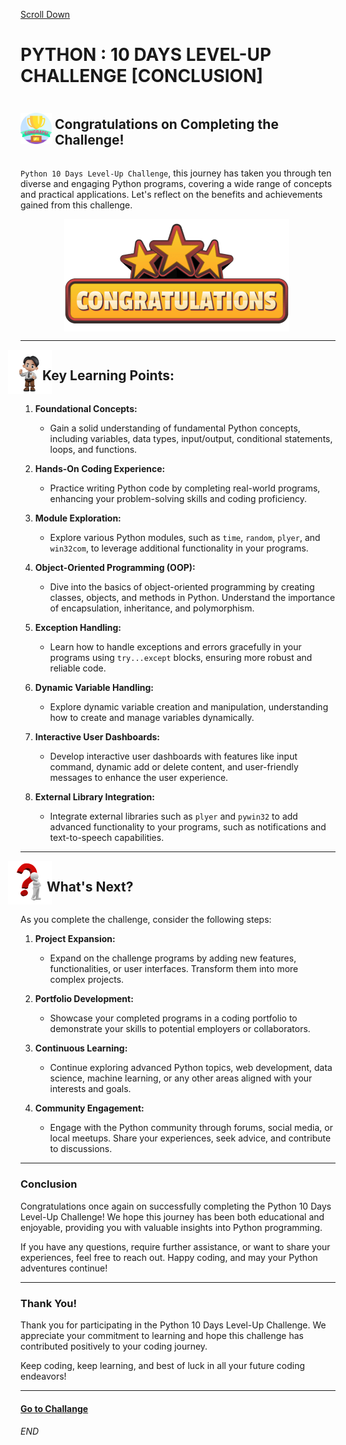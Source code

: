 [Scroll Down](#end)

# PYTHON : 10 DAYS LEVEL-UP CHALLENGE [CONCLUSION]

<div style="display: flex; align-items: center;">
<img src="./img/logo/congo.png" width="50" style="margin-right: 5px"/> 

<h2>Congratulations on Completing the Challenge!</h2>
</div>


`Python 10 Days Level-Up Challenge`, this journey has taken you through ten diverse and engaging Python programs, covering a wide range of concepts and practical applications. Let's reflect on the benefits and achievements gained from this challenge.

<div style="display: flex; justify-content: center;">
<img src="./img/logo/congratulations.png"  style="margin-right: 5px"/> 

</div>


---

<div style="display: flex; align-items: center;">
<img src="./img/logo/key learning.webp" width="70" style="margin-left: -20px;"/> 

<h2 style="margin-left: -15px;" >Key Learning Points:</h2>
</div>


1. **Foundational Concepts:**
    - Gain a solid understanding of fundamental Python concepts, including variables, data types, input/output, conditional statements, loops, and functions.

2. **Hands-On Coding Experience:**
    - Practice writing Python code by completing real-world programs, enhancing your problem-solving skills and coding proficiency.

3. **Module Exploration:**
    - Explore various Python modules, such as `time`, `random`, `plyer`, and `win32com`, to leverage additional functionality in your programs.

4. **Object-Oriented Programming (OOP):**
    - Dive into the basics of object-oriented programming by creating classes, objects, and methods in Python. Understand the importance of encapsulation, inheritance, and polymorphism.

5. **Exception Handling:**
    - Learn how to handle exceptions and errors gracefully in your programs using `try...except` blocks, ensuring more robust and reliable code.

6. **Dynamic Variable Handling:**
    - Explore dynamic variable creation and manipulation, understanding how to create and manage variables dynamically.

7. **Interactive User Dashboards:**
    - Develop interactive user dashboards with features like input command, dynamic add or delete content, and user-friendly messages to enhance the user experience.

8. **External Library Integration:**
    - Integrate external libraries such as `plyer` and `pywin32` to add advanced functionality to your programs, such as notifications and text-to-speech capabilities.



---
<div style="display: flex; flex-direction: row; align-items: center;">
<img src="./img/logo/whats nxt.png" width="70" style="margin-left: -20px;"/> 

<h2 style="margin-left: -8px;" >What's Next?</h2>
</div>

As you complete the challenge, consider the following steps:

1. **Project Expansion:**
    - Expand on the challenge programs by adding new features, functionalities, or user interfaces. Transform them into more complex projects.

2. **Portfolio Development:**
    - Showcase your completed programs in a coding portfolio to demonstrate your skills to potential employers or collaborators.

3. **Continuous Learning:**
    - Continue exploring advanced Python topics, web development, data science, machine learning, or any other areas aligned with your interests and goals.

4. **Community Engagement:**
    - Engage with the Python community through forums, social media, or local meetups. Share your experiences, seek advice, and contribute to discussions.

---

### Conclusion

Congratulations once again on successfully completing the Python 10 Days Level-Up Challenge! We hope this journey has been both educational and enjoyable, providing you with valuable insights into Python programming.

If you have any questions, require further assistance, or want to share your experiences, feel free to reach out. Happy coding, and may your Python adventures continue!

---

### Thank You!

Thank you for participating in the Python 10 Days Level-Up Challenge. We appreciate your commitment to learning and hope this challenge has contributed positively to your coding journey.

Keep coding, keep learning, and best of luck in all your future coding endeavors!

---

 #### [Go to Challange](https://github.com/RahulP-Here/Python_Levelup_Challange.git)
###### END
